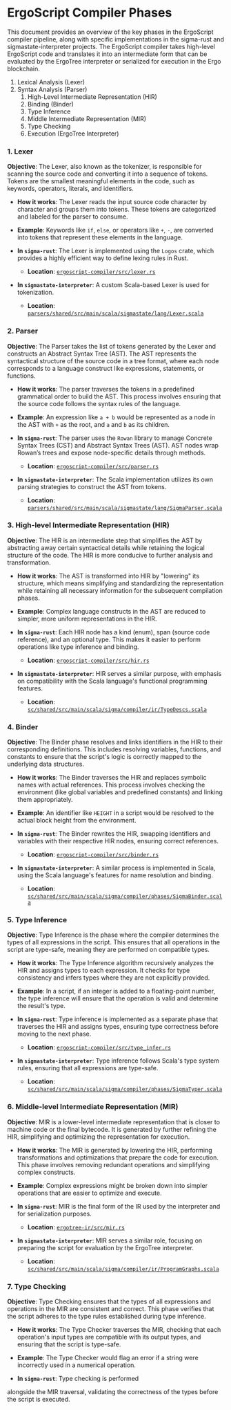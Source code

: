 
# ErgoScript Compiler Phases

This document provides an overview of the key phases in the ErgoScript compiler pipeline, along with specific implementations in the sigma-rust and sigmastate-interpreter projects. The ErgoScript compiler takes high-level ErgoScript code and translates it into an intermediate form that can be evaluated by the ErgoTree interpreter or serialized for execution in the Ergo blockchain.

1. Lexical Analysis (Lexer)
2. Syntax Analysis (Parser)
    1. High-Level Intermediate Representation (HIR)
    2. Binding (Binder)
    3. Type Inference
    4. Middle Intermediate Representation (MIR)
    5. Type Checking
    6. Execution (ErgoTree Interpreter)

### 1. Lexer

**Objective**: The Lexer, also known as the tokenizer, is responsible for scanning the source code and converting it into a sequence of tokens. Tokens are the smallest meaningful elements in the code, such as keywords, operators, literals, and identifiers.

- **How it works**: The Lexer reads the input source code character by character and groups them into tokens. These tokens are categorized and labeled for the parser to consume.
- **Example**: Keywords like `if`, `else`, or operators like `+`, `-`, are converted into tokens that represent these elements in the language.

- **In `sigma-rust`**: The Lexer is implemented using the `Logos` crate, which provides a highly efficient way to define lexing rules in Rust.
  - **Location**: [`ergoscript-compiler/src/lexer.rs`](https://github.com/ergoplatform/sigma-rust/blob/develop/ergoscript-compiler/src/lexer.rs)

- **In `sigmastate-interpreter`**: A custom Scala-based Lexer is used for tokenization.
  - **Location**: [`parsers/shared/src/main/scala/sigmastate/lang/Lexer.scala`](https://github.com/ScorexFoundation/sigmastate-interpreter/blob/develop/parsers/shared/src/main/scala/sigmastate/lang/Lexer.scala)

### 2. Parser

**Objective**: The Parser takes the list of tokens generated by the Lexer and constructs an Abstract Syntax Tree (AST). The AST represents the syntactical structure of the source code in a tree format, where each node corresponds to a language construct like expressions, statements, or functions.

- **How it works**: The parser traverses the tokens in a predefined grammatical order to build the AST. This process involves ensuring that the source code follows the syntax rules of the language.
- **Example**: An expression like `a + b` would be represented as a node in the AST with `+` as the root, and `a` and `b` as its children.

- **In `sigma-rust`**: The parser uses the `Rowan` library to manage Concrete Syntax Trees (CST) and Abstract Syntax Trees (AST). AST nodes wrap Rowan’s trees and expose node-specific details through methods.
  - **Location**: [`ergoscript-compiler/src/parser.rs`](https://github.com/ergoplatform/sigma-rust/blob/develop/ergoscript-compiler/src/parser.rs)

- **In `sigmastate-interpreter`**: The Scala implementation utilizes its own parsing strategies to construct the AST from tokens.
  - **Location**: [`parsers/shared/src/main/scala/sigmastate/lang/SigmaParser.scala`](https://github.com/ScorexFoundation/sigmastate-interpreter/blob/develop/parsers/shared/src/main/scala/sigmastate/lang/SigmaParser.scala)

### 3. High-level Intermediate Representation (HIR)

**Objective**: The HIR is an intermediate step that simplifies the AST by abstracting away certain syntactical details while retaining the logical structure of the code. The HIR is more conducive to further analysis and transformation.

- **How it works**: The AST is transformed into HIR by "lowering" its structure, which means simplifying and standardizing the representation while retaining all necessary information for the subsequent compilation phases.
- **Example**: Complex language constructs in the AST are reduced to simpler, more uniform representations in the HIR.

- **In `sigma-rust`**: Each HIR node has a kind (enum), span (source code reference), and an optional type. This makes it easier to perform operations like type inference and binding.
  - **Location**: [`ergoscript-compiler/src/hir.rs`](https://github.com/ergoplatform/sigma-rust/blob/develop/ergoscript-compiler/src/hir.rs)

- **In `sigmastate-interpreter`**: HIR serves a similar purpose, with emphasis on compatibility with the Scala language's functional programming features.
  - **Location**: [`sc/shared/src/main/scala/sigma/compiler/ir/TypeDescs.scala`](https://github.com/ScorexFoundation/sigmastate-interpreter/blob/develop/sc/shared/src/main/scala/sigma/compiler/ir/TypeDescs.scala)

### 4. Binder

**Objective**: The Binder phase resolves and links identifiers in the HIR to their corresponding definitions. This includes resolving variables, functions, and constants to ensure that the script's logic is correctly mapped to the underlying data structures.

- **How it works**: The Binder traverses the HIR and replaces symbolic names with actual references. This process involves checking the environment (like global variables and predefined constants) and linking them appropriately.
- **Example**: An identifier like `HEIGHT` in a script would be resolved to the actual block height from the environment.

- **In `sigma-rust`**: The Binder rewrites the HIR, swapping identifiers and variables with their respective HIR nodes, ensuring correct references.
  - **Location**: [`ergoscript-compiler/src/binder.rs`](https://github.com/ergoplatform/sigma-rust/blob/develop/ergoscript-compiler/src/binder.rs)

- **In `sigmastate-interpreter`**: A similar process is implemented in Scala, using the Scala language's features for name resolution and binding.
  - **Location**: [`sc/shared/src/main/scala/sigma/compiler/phases/SigmaBinder.scala`](https://github.com/ScorexFoundation/sigmastate-interpreter/blob/develop/sc/shared/src/main/scala/sigma/compiler/phases/SigmaBinder.scala)

### 5. Type Inference

**Objective**: Type Inference is the phase where the compiler determines the types of all expressions in the script. This ensures that all operations in the script are type-safe, meaning they are performed on compatible types.

- **How it works**: The Type Inference algorithm recursively analyzes the HIR and assigns types to each expression. It checks for type consistency and infers types where they are not explicitly provided.
- **Example**: In a script, if an integer is added to a floating-point number, the type inference will ensure that the operation is valid and determine the result's type.

- **In `sigma-rust`**: Type inference is implemented as a separate phase that traverses the HIR and assigns types, ensuring type correctness before moving to the next phase.
  - **Location**: [`ergoscript-compiler/src/type_infer.rs`](https://github.com/ergoplatform/sigma-rust/blob/develop/ergoscript-compiler/src/type_infer.rs)

- **In `sigmastate-interpreter`**: Type inference follows Scala's type system rules, ensuring that all expressions are type-safe.
  - **Location**: [`sc/shared/src/main/scala/sigma/compiler/phases/SigmaTyper.scala`](https://github.com/ScorexFoundation/sigmastate-interpreter/blob/develop/sc/shared/src/main/scala/sigma/compiler/phases/SigmaTyper.scala)

### 6. Middle-level Intermediate Representation (MIR)

**Objective**: MIR is a lower-level intermediate representation that is closer to machine code or the final bytecode. It is generated by further refining the HIR, simplifying and optimizing the representation for execution.

- **How it works**: The MIR is generated by lowering the HIR, performing transformations and optimizations that prepare the code for execution. This phase involves removing redundant operations and simplifying complex constructs.
- **Example**: Complex expressions might be broken down into simpler operations that are easier to optimize and execute.

- **In `sigma-rust`**: MIR is the final form of the IR used by the interpreter and for serialization purposes.
  - **Location**: [`ergotree-ir/src/mir.rs`](https://github.com/ergoplatform/sigma-rust/blob/develop/ergotree-ir/src/mir.rs)

- **In `sigmastate-interpreter`**: MIR serves a similar role, focusing on preparing the script for evaluation by the ErgoTree interpreter.
  - **Location**: [`sc/shared/src/main/scala/sigma/compiler/ir/ProgramGraphs.scala`](https://github.com/ScorexFoundation/sigmastate-interpreter/blob/develop/sc/shared/src/main/scala/sigma/compiler/ir/ProgramGraphs.scala)

### 7. Type Checking

**Objective**: Type Checking ensures that the types of all expressions and operations in the MIR are consistent and correct. This phase verifies that the script adheres to the type rules established during type inference.

- **How it works**: The Type Checker traverses the MIR, checking that each operation's input types are compatible with its output types, and ensuring that the script is type-safe.
- **Example**: The Type Checker would flag an error if a string were incorrectly used in a numerical operation.

- **In `sigma-rust`**: Type checking is performed

 alongside the MIR traversal, validating the correctness of the types before the script is executed.
 
